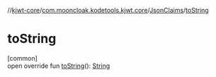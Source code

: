 //[kjwt-core](../../../index.md)/[com.mooncloak.kodetools.kjwt.core](../index.md)/[JsonClaims](index.md)/[toString](to-string.md)

# toString

[common]\
open override fun [toString](to-string.md)(): [String](https://kotlinlang.org/api/latest/jvm/stdlib/kotlin/-string/index.html)
